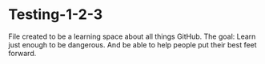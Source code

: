 # Testing-1-2-3
File created to be a learning space about all things GitHub.
The goal: Learn just enough to be dangerous. And be able to help people put their best feet forward.
